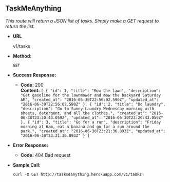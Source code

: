 **TaskMeAnything**
----
*This route will return a JSON list of tasks. Simply make a GET request to return the list.*

* **URL**

  v1/tasks

* **Method:**

  `GET`

* **Success Response:**

  * **Code:** 200 <br />
    **Content:** `[
  {
    "id": 1,
    "title": "Mow the lawn",
    "description": "Get gasoline for the lawnmower and mow the backyard Saturday AM",
    "created_at": "2016-06-30T22:56:02.590Z",
    "updated_at": "2016-06-30T22:56:02.590Z"
  },
  {
    "id": 2,
    "title": "Do laundry",
    "description": "Go to Sunny Laundry Wednesday morning with sheets, detergent, and all the clothes.",
    "created_at": "2016-06-30T23:20:43.059Z",
    "updated_at": "2016-06-30T23:20:43.059Z"
  },
  {
    "id": 3,
    "title": "Go for a run",
    "description": "Friday morning at 6am, eat a banana and go for a run around the park.",
    "created_at": "2016-06-30T23:21:36.893Z",
    "updated_at": "2016-06-30T23:21:36.893Z"
  }
]`

* **Error Response:**

  * **Code:** 404 Bad request<br />

* **Sample Call:**

  `curl -X GET http://taskmeanything.herokuapp.com/v1/tasks`

